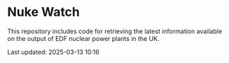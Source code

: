 # Nuke Watch

This repository includes code for retrieving the latest information available on the output of EDF nuclear power plants in the UK.

Last updated: 2025-03-13 10:16